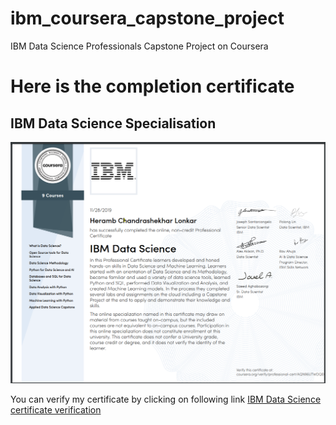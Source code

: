 # ibm_coursera_capstone_project
IBM Data Science Professionals Capstone Project on Coursera


# Here is the completion certificate


## IBM Data Science Specialisation
![alt text](https://github.com/skad00sh/ibm_coursera_capstone_project/blob/master/IBM_Data_science_certificate/IBM_Data_Science_certificate.png?raw=true "Heramb Lonkar Certificate")

You can verify my certificate by clicking on following link
[IBM Data Science certificate verification](https://www.coursera.org/account/accomplishments/specialization/certificate/AQN96UTWDQEQ "Heramb Lonkar IBM Data Science Certificate Verification")
